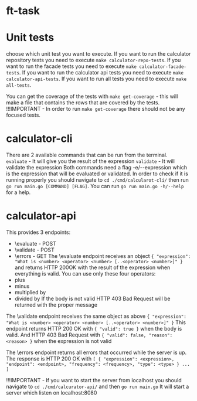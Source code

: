 # ft-task

# Unit tests
choose which unit test you want to execute.
If you want to run the calculator repository tests you need to execute `make calculator-repo-tests`.
If you want to run the facade tests you need to execute `make calculator-facade-tests`.
If you want to run the calculator api tests you need to execute `make calculator-api-tests`.
If you want to run all tests you need to execute `make all-tests`.

You can get the coverage of the tests with `make get-coverage` - this will make a file that contains the rows that are covered by the tests.
!!!IMPORTANT - In order to run `make get-coverage` there should not be any focused tests.

# calculator-cli
There are 2 available commands that can be run from the terminal.</br>
`evaluate` - It will give you the result of the expression
`validate` - It will validate the expression
Both commands need a flag -e/--expression which is the expression that will be evaluated or validated.
In order to check if it is running properly you should navigate to `cd ./cmd/calcularot-cli/` then run
`go run main.go [COMMAND] [FLAG]`. You can run `go run main.go -h/--help` for a help.

# calculator-api
This provides 3 endpoints:
 - \evaluate - POST
 - \validate - POST
 - \errors - GET
 The \evaluate endpoint receives an object
`{
    "expression": "What is <number> <operator> <number> [..<operator> <number>]"
}`
and returns HTTP 200OK with the result of the expression when everything is valid. You can use only these four operators:
  - plus
  - minus
  - multiplied by
  - divided by
If the body is not valid HTTP 403 Bad Request will be returned with the proper message

The \validate endpoint receives the same object as above `{
    "expression": "What is <number> <operator> <number> [..<operator> <number>]"
}` 
This endpoint returns HTTP 200 OK with 
`{
    "valid": true
}` when the body is valid.
And HTTP 403 Bad Request with 
`{
    "valid": false,
    "reason": <reason>
}` when the expression is not valid

The \errors endpoint returns all errors that occurred while the server is up.
The response is HTTP 200 OK with 
`[
    {
        "expression": <expression>,
        "endpoint": <endpoint>,
        "frequency": <frequency>,
        "type": <type>
    }
    ...
]`

!!!IMPORTANT - If you want to start the server from localhost you should navigate to `cd ./cmd/calcurator-api/` and then `go run main.go`
It will start a server which listen on localhost:8080
